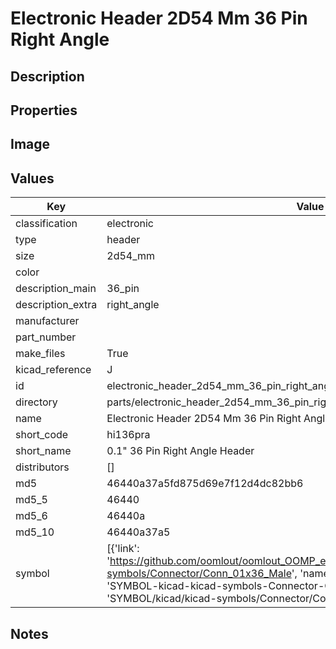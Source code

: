 # Electronic Header 2D54 Mm 36 Pin Right Angle

## Description

## Properties


## Image


## Values

| Key | Value |
| --- | --- |
| classification | electronic |
| type | header |
| size | 2d54_mm |
| color |  |
| description_main | 36_pin |
| description_extra | right_angle |
| manufacturer |  |
| part_number |  |
| make_files | True |
| kicad_reference | J |
| id | electronic_header_2d54_mm_36_pin_right_angle |
| directory | parts/electronic_header_2d54_mm_36_pin_right_angle |
| name | Electronic Header 2D54 Mm 36 Pin Right Angle |
| short_code | hi136pra |
| short_name | 0.1" 36 Pin Right Angle Header |
| distributors | [] |
| md5 | 46440a37a5fd875d69e7f12d4dc82bb6 |
| md5_5 | 46440 |
| md5_6 | 46440a |
| md5_10 | 46440a37a5 |
| symbol | [{'link': 'https://github.com/oomlout/oomlout_OOMP_eda_V2/tree/main/SYMBOL/kicad/kicad-symbols/Connector/Conn_01x36_Male', 'name': 'Connector : Conn_01x36_Male', 'id': 'SYMBOL-kicad-kicad-symbols-Connector-Conn_01x36_Male', 'directory': 'SYMBOL/kicad/kicad-symbols/Connector/Conn_01x36_Male/'}] |

## Notes

